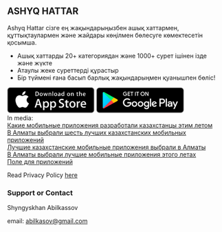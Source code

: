 ## ASHYQ HATTAR

Ashyq Hattar сізге ең жақындарыңызбен ашық хаттармен, құттықтаулармен және жайдары көңілмен бөлесуге көмектесетін қосымша.

- Ашық хаттарды 20+ категориядан және 1000+ сурет ішінен ізде және жүкте
- Атаулы жеке суреттерді құрастыр
- Бір түймені ғана басып барлық жақындарыңмен қуанышпен бөліс!

<div>
  <a>
  <img src="./assets/images/appstore.png" height="60">
  </a>
  <a href="https://play.google.com/store/apps/details?id=com.ashyqhattar">
  <img src="./assets/images/googleplay.png" height="60">
  </a>
</div>

  <div>
    In media: 
    <br />
    <a href="https://forbes.kz/process/technologies/kakie_mobilnyie_prilojeniya_razrabotali_kazahstantsyi_etim_letom/"> Какие мобильные приложения разработали казахстанцы этим летом
    </a>
    <br />
    <a href="https://informburo.kz/novosti/v-almaty-vybrali-shest-luchshih-kazahstanskih-mobilnyh-prilozheniy-74868.html">
    В Алматы выбрали шесть лучших казахстанских мобильных приложений
    </a>
    <br />
    <a href="https://bnews.kz/ru/news/luchshie_kazahstanskie_mobilnie_prilozheniya_vibrali_v_almati">
    Лучшие казахстанские мобильные приложения выбрали в Алматы
    </a>
    <br />
    <a href="http://profit.kz/news/48542/V-Almati-vibrali-luchshie-mobilnie-prilozheniya-etogo-leta/">
    В Алматы выбрали лучшие мобильные приложения этого летаx
    </a>
    <br />
    <a href="https://kursiv.kz/thumb//fresh1534386931.pdf">
    Поле для приложений
    </a>

  <a>
  </div>

Read Privacy Policy [here](./privacy_policy.html)

### Support or Contact

Shyngyskhan Abilkassov

email: abilkasov@gmail.com
